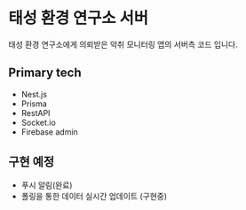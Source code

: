 # 태성 환경 연구소 서버

태성 환경 연구소에게 의뢰받은 악취 모니터링 앱의 서버측 코드 입니다.

## Primary tech

- Nest.js
- Prisma
- RestAPI
- Socket.io
- Firebase admin

## 구현 예정

- 푸시 알림(완료)
- 폴링을 통한 데이터 실시간 업데이트 (구현중)
